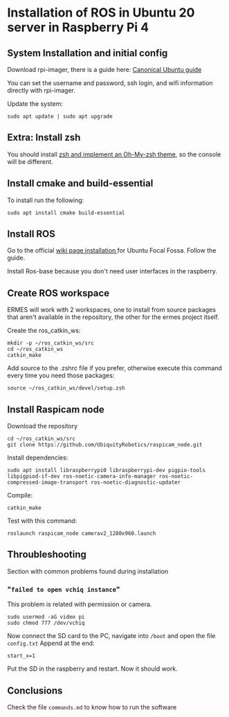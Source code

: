 # Installation of ROS in Ubuntu 20 server in Raspberry Pi 4

## System Installation and initial config
Download rpi-imager, there is a guide here:
[Canonical Ubuntu guide](https://ubuntu.com/tutorials/how-to-install-ubuntu-on-your-raspberry-pi#1-overview)

You can set the username and password, ssh login, and wifi information directly with rpi-imager.

Update the system:

```
sudo apt update | sudo apt upgrade
```
## Extra: Install zsh

You should install [zsh and implement an Oh-My-zsh theme](https://github.com/ohmyzsh/ohmyzsh/wiki), so the console will be different.


## Install cmake and build-essential

To install run the following:

```
sudo apt install cmake build-essential
```

## Install ROS

Go to the official [wiki page installation ](http://wiki.ros.org/noetic/Installation/Ubuntu) for Ubuntu Focal Fossa.
Follow the guide.

Install Ros-base because you don't need user interfaces in the raspberry.

## Create ROS workspace

ERMES will work with 2 workspaces, one to install from source packages that aren't available in the repository, the other for the ermes project itself.

Create the ros_catkin_ws:

```
mkdir -p ~/ros_catkin_ws/src
cd ~/ros_catkin_ws
catkin_make
```

Add source to the .zshrc file if you prefer, otherwise execute this command every time you need those packages:


```
source ~/ros_catkin_ws/devel/setup.zsh
```
## Install Raspicam node

Download the repository
```
cd ~/ros_catkin_ws/src
git clone https://github.com/UbiquityRobotics/raspicam_node.git
```
Install dependencies: 

```
sudo apt install libraspberrypi0 libraspberrypi-dev pigpio-tools libpigpiod-if-dev ros-noetic-camera-info-manager ros-noetic-compressed-image-transport ros-noetic-diagnostic-updater
```

Compile:

```
catkin_make
```

Test with this command:
```
roslaunch raspicam_node camerav2_1280x960.launch
```
## Throubleshooting 

Section with common problems found during installation


###  "`failed to open vchiq instance`"

This problem is related with permission or camera.

```
sudo usermod -aG video pi
sudo chmod 777 /dev/vchiq
```

Now connect the SD card to the PC, navigate into `/boot` and open the file `config.txt`
Append at the end:
```
start_x=1 
```
Put the SD in the raspberry and restart. Now it should work.





## Conclusions
Check the file `commands.md` to know how to run the software